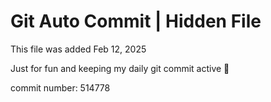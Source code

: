 # Git Auto Commit | Hidden File

This file was added Feb 12, 2025

Just for fun and keeping my daily git commit active 🤪

commit number: 514778
